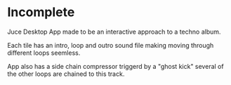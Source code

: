 # Incomplete

Juce Desktop App made to be an interactive approach to a techno album.

Each tile has an intro, loop and outro sound file making moving through different loops seemless.

App also has a side chain compressor triggerd by a "ghost kick" several of the other loops are chained to this track.
